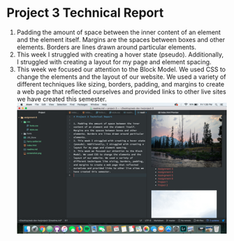 # Project 3 Technical Report

1. Padding the amount of space between the inner content of an element and the element itself. Margins are the spaces between boxes and other elements. Borders are lines drawn around particular elements.
2. This week I struggled with creating a hover state (pseudo). Additionally, I struggled with creating a layout for my page and element spacing.
3. This week we focused our attention to the Block Model. We used CSS to change the elements and the layout of our website. We used a variety of different techniques like sizing, borders, padding, and margins to create a web page that reflected ourselves and provided links to other live sites we have created this semester.
![Project3Screenshot](./images/screenshot.png)
